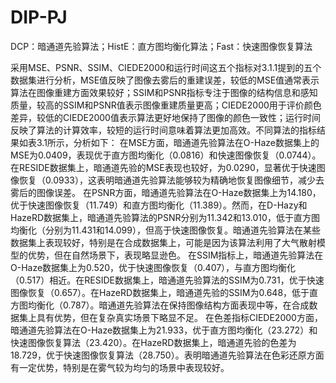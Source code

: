 # DIP-PJ
DCP：暗通道先验算法；HistE：直方图均衡化算法；Fast：快速图像恢复算法

采用MSE、PSNR、SSIM、CIEDE2000和运行时间这五个指标对3.1.1提到的五个数据集进行分析，MSE值反映了图像去雾后的重建误差，较低的MSE值通常表示算法在图像重建方面效果较好；SSIM和PSNR指标专注于图像的结构信息和感知质量，较高的SSIM和PSNR值表示图像重建质量更高；CIEDE2000用于评价颜色差异，较低的CIEDE2000值表示算法更好地保持了图像的颜色一致性；运行时间反映了算法的计算效率，较短的运行时间意味着算法更加高效。不同算法的指标结果如表3.1所示，分析如下：
在MSE方面，暗通道先验算法在O-Haze数据集上的MSE为0.0409，表现优于直方图均衡化（0.0816）和快速图像恢复（0.0744）。在RESIDE数据集上，暗通道先验的MSE表现也较好，为0.0290，显著优于快速图像恢复（0.0933），这表明暗通道先验算法能够较为精确地恢复图像细节，减少去雾后的图像误差。
在PSNR方面，暗通道先验算法在O-Haze数据集上为14.180，优于快速图像恢复（11.749）和直方图均衡化（11.389）。然而，在D-Hazy和HazeRD数据集上，暗通道先验算法的PSNR分别为11.342和13.010，低于直方图均衡化（分别为11.431和14.099），但高于快速图像恢复。暗通道先验算法在某些数据集上表现较好，特别是在合成数据集上，可能是因为该算法利用了大气散射模型的优势，但在自然场景下，表现略显逊色。
在SSIM指标上，暗通道先验算法在O-Haze数据集上为0.520，优于快速图像恢复（0.407），与直方图均衡化（0.517）相近。在RESIDE数据集上，暗通道先验算法的SSIM为0.731，优于快速图像恢复（0.657）。在HazeRD数据集上，暗通道先验的SSIM为0.648，低于直方图均衡化（0.787）。暗通道先验算法在保持图像结构方面表现中等，在合成数据集上具有优势，但在复杂真实场景下略显不足。
在色差指标CIEDE2000方面，暗通道先验算法在O-Haze数据集上为21.933，优于直方图均衡化（23.272）和快速图像恢复算法（23.420）。在HazeRD数据集上，暗通道先验的色差为18.729，优于快速图像恢复算法（28.750）。表明暗通道先验算法在色彩还原方面有一定优势，特别是在雾气较为均匀的场景中表现较好。
